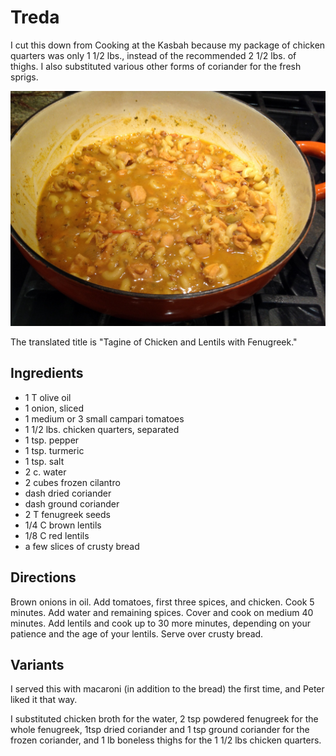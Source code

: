 # Treda

I cut this down from Cooking at the Kasbah because my package of chicken quarters was only 1 1/2 lbs., instead of the recommended 2 1/2 lbs. of thighs. I also substituted various other forms of coriander for the fresh sprigs. 

![Treda](../images/treda.jpg)


The translated title is "Tagine of Chicken and Lentils with Fenugreek."

## Ingredients

* 1 T olive oil
* 1 onion, sliced
* 1 medium or 3 small campari tomatoes
* 1 1/2 lbs. chicken quarters, separated
* 1 tsp. pepper
* 1 tsp. turmeric
* 1 tsp. salt
* 2 c. water
* 2 cubes frozen cilantro
* dash dried coriander
* dash ground coriander
* 2 T fenugreek seeds
* 1/4 C brown lentils
* 1/8 C red lentils
* a few slices of crusty bread

## Directions

Brown onions in oil.  Add tomatoes, first three spices, and chicken. Cook 5 minutes.  Add water and remaining spices.  Cover and cook on medium 40 minutes.  Add lentils and cook up to 30 more minutes, depending on your patience and the age of your lentils.  Serve over crusty bread.

## Variants

I served this with macaroni (in addition to the bread) the first time, and Peter liked it that way.

I substituted chicken broth for the water, 2 tsp powdered fenugreek for the whole fenugreek, 1tsp dried coriander and 1 tsp ground coriander for the frozen coriander, and 1 lb boneless thighs for the 1 1/2 lbs chicken quarters. 

